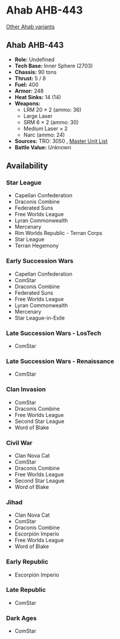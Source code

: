 # Ahab AHB-443 

[Other Ahab variants](../ahab.md) 

## Ahab AHB-443 

- **Role:** Undefined 
- **Tech Base:** Inner Sphere (2703) 
- **Chassis:** 90 tons 
- **Thrust:** 5 / 8 
- **Fuel:** 400 
- **Armor:** 248 
- **Heat Sinks:** 14 (14) 
- **Weapons:** 
  - LRM 20 × 2 (ammo: 36) 
  - Large Laser 
  - SRM 6 × 2 (ammo: 30) 
  - Medium Laser × 2 
  - Narc (ammo: 24) 
- **Sources:** TRO: 3050 , [Master Unit List](http://masterunitlist.info/Unit/Details/17) 
- **Battle Value:** Unknown 

## Availability 

### Star League 

- Capellan Confederation 
- Draconis Combine 
- Federated Suns 
- Free Worlds League 
- Lyran Commonwealth 
- Mercenary 
- Rim Worlds Republic - Terran Corps 
- Star League 
- Terran Hegemony 

### Early Succession Wars 

- Capellan Confederation 
- ComStar 
- Draconis Combine 
- Federated Suns 
- Free Worlds League 
- Lyran Commonwealth 
- Mercenary 
- Star League-in-Exile 

### Late Succession Wars - LosTech 

- ComStar 

### Late Succession Wars - Renaissance 

- ComStar 

### Clan Invasion 

- ComStar 
- Draconis Combine 
- Free Worlds League 
- Second Star League 
- Word of Blake 

### Civil War 

- Clan Nova Cat 
- ComStar 
- Draconis Combine 
- Free Worlds League 
- Second Star League 
- Word of Blake 

### Jihad 

- Clan Nova Cat 
- ComStar 
- Draconis Combine 
- Escorpión Imperio 
- Free Worlds League 
- Word of Blake 

### Early Republic 

- Escorpión Imperio 

### Late Republic 

- ComStar 

### Dark Ages 

- ComStar 

